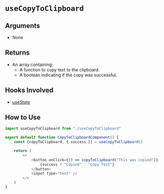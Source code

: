 # `useCopyToClipboard`

## Arguments

- None

## Returns

- An array containing:
  - A function to copy text to the clipboard.
  - A boolean indicating if the copy was successful.

## Hooks Involved

- [useState](https://react.dev/reference/react/useState)

## How to Use

```js
import useCopyToClipboard from "./useCopyToClipboard"

export default function CopyToClipboardComponent() {
    const [copyToClipboard, { success }] = useCopyToClipboard()

    return (
        <>
            <button onClick={() => copyToClipboard("This was copied")}>
                {success ? "Copied" : "Copy Text"}
            </button>
            <input type="text" />
        </>
    )
}
```
